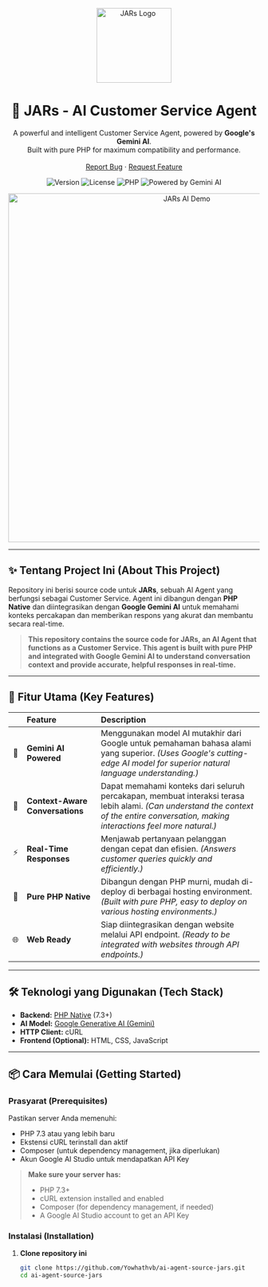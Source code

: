 <p align="center">
  <img src="https://via.placeholder.com/150/ADD8E6/000000?text=JAR" alt="JARs Logo" width="150" height="150">
</p>

<h1 align="center">💬 JARs - AI Customer Service Agent</h1>

<p align="center">
  A powerful and intelligent Customer Service Agent, powered by <b>Google's Gemini AI</b>.
  <br>
  Built with pure PHP for maximum compatibility and performance.
  <br>
  <br>
  <a href="https://github.com/Yowhathvb/ai-agent-source-jars/issues">Report Bug</a>
  ·
  <a href="https://github.com/Yowhathvb/ai-agent-source-jars/issues">Request Feature</a>
</p>

<p align="center">
  <!-- Shields/Badges -->
  <img src="https://img.shields.io/badge/Version-1.0.0-lightblue" alt="Version">
  <img src="https://img.shields.io/badge/License-MIT-lightblue" alt="License">
  <img src="https://img.shields.io/badge/PHP-7.3%2B-lightblue" alt="PHP">
  <img src="https://img.shields.io/badge/Powered%20by-Gemini%20AI-blue" alt="Powered by Gemini AI">
</p>

<p align="center">
  <img src="https://via.placeholder.com/800x400/ADD8E6/FFFFFF?text=JARs+AI+Customer+Service+Dashboard" alt="JARs AI Demo" width="700">
</p>

---

## ✨ **Tentang Project Ini (About This Project)**

Repository ini berisi source code untuk **JARs**, sebuah AI Agent yang berfungsi sebagai Customer Service. Agent ini dibangun dengan **PHP Native** dan diintegrasikan dengan **Google Gemini AI** untuk memahami konteks percakapan dan memberikan respons yang akurat dan membantu secara real-time.

> **This repository contains the source code for JARs, an AI Agent that functions as a Customer Service. This agent is built with pure PHP and integrated with Google Gemini AI to understand conversation context and provide accurate, helpful responses in real-time.**

---

## 🚀 **Fitur Utama (Key Features)**

<div align="center">

| | Feature | Description |
| :---: | :--- | :--- |
| 🤖 | **Gemini AI Powered** | Menggunakan model AI mutakhir dari Google untuk pemahaman bahasa alami yang superior. *(Uses Google's cutting-edge AI model for superior natural language understanding.)* |
| 💬 | **Context-Aware Conversations** | Dapat memahami konteks dari seluruh percakapan, membuat interaksi terasa lebih alami. *(Can understand the context of the entire conversation, making interactions feel more natural.)* |
| ⚡ | **Real-Time Responses** | Menjawab pertanyaan pelanggan dengan cepat dan efisien. *(Answers customer queries quickly and efficiently.)* |
| 🐘 | **Pure PHP Native** | Dibangun dengan PHP murni, mudah di-deploy di berbagai hosting environment. *(Built with pure PHP, easy to deploy on various hosting environments.)* |
| 🌐 | **Web Ready** | Siap diintegrasikan dengan website melalui API endpoint. *(Ready to be integrated with websites through API endpoints.)* |

</div>

---

## 🛠️ **Teknologi yang Digunakan (Tech Stack)**

- **Backend:** [PHP Native](https://www.php.net/) (7.3+)
- **AI Model:** [Google Generative AI (Gemini)](https://deepmind.google/technologies/gemini/)
- **HTTP Client:** cURL
- **Frontend (Optional):** HTML, CSS, JavaScript

---

## 📦 **Cara Memulai (Getting Started)**

### **Prasyarat (Prerequisites)**

Pastikan server Anda memenuhi:
- PHP 7.3 atau yang lebih baru
- Ekstensi cURL terinstall dan aktif
- Composer (untuk dependency management, jika diperlukan)
- Akun Google AI Studio untuk mendapatkan API Key

> **Make sure your server has:**
> - PHP 7.3+
> - cURL extension installed and enabled
> - Composer (for dependency management, if needed)
> - A Google AI Studio account to get an API Key

### **Instalasi (Installation)**

1. **Clone repository ini**
   ```bash
   git clone https://github.com/Yowhathvb/ai-agent-source-jars.git
   cd ai-agent-source-jars
